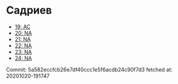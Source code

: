 # Садриев
- [19: AC](19.md)
- [20: NA](20.md)
- [21: NA](21.md)
- [22: NA](22.md)
- [23: NA](23.md)
- [24: NA](24.md)

Commit: 5a582eccfcb26e7df40ccc1e5f6acdb24c90f7d3
 fetched at: 20201020-191747
